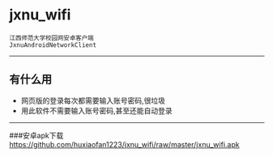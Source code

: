 # jxnu_wifi
	江西师范大学校园网安卓客户端
	JxnuAndroidNetworkClient
***

## 有什么用
 - 网页版的登录每次都需要输入账号密码,很垃圾
 - 用此软件不需要输入账号密码,甚至还能自动登录
***

###安卓apk下载
https://github.com/huxiaofan1223/jxnu_wifi/raw/master/jxnu_wifi.apk